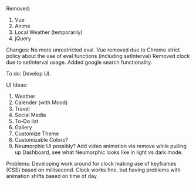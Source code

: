 Removed:

1. Vue
2. Anime
3. Local Weather (temporarily)
4. jQuery

Changes: 
No more unrestricted eval.
Vue removed due to Chrome strict policy about the use of eval functions (including setInterval)
Removed clock due to setInterval usage.
Added google search functionality.


To do:
Develop UI.

UI Ideas:
1. Weather
2. Calender (with Mood)
3. Travel
4. Social Media
5. To-Do list
6. Gallery
7. Customize Theme
8. Customizable Colors?
9. Neumorphic UI possibly? Add video animation via remove while pulling up Dashboard, see what Neumorphic looks like in light vs dark mode.


Problems:
Developing work around for clock making use of keyframes (CSS) based on millisecond. Clock works fine, but having problems with animation shifts based on time of day.
